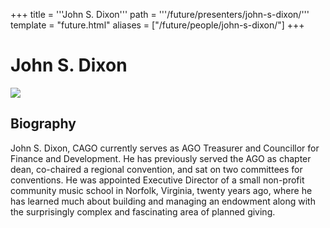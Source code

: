 +++
title = '''John S. Dixon'''
path = '''/future/presenters/john-s-dixon/'''
template = "future.html"
aliases = ["/future/people/john-s-dixon/"]
+++

<h1>John S. Dixon</h1>

<img class="speaker-photo" src="https://custom.cvent.com/C3A4539B19F74ABCB6FCE437F6BC0A74/files/event/910aaf2914d44586a56fbd0b3b2c31c0/23db5e8b4ae94b2b8e3465eaee7f26b3.jpeg">
<h2>Biography</h2>
<p>John S. Dixon, CAGO currently serves as AGO Treasurer and Councillor for Finance and Development. He has previously served the AGO as chapter dean, co-chaired a regional convention, and sat on two committees for conventions. He was appointed Executive Director of a small non-profit community music school in Norfolk, Virginia, twenty years ago, where he has learned much about building and managing an endowment along with the surprisingly complex and fascinating area of planned giving.</p>

